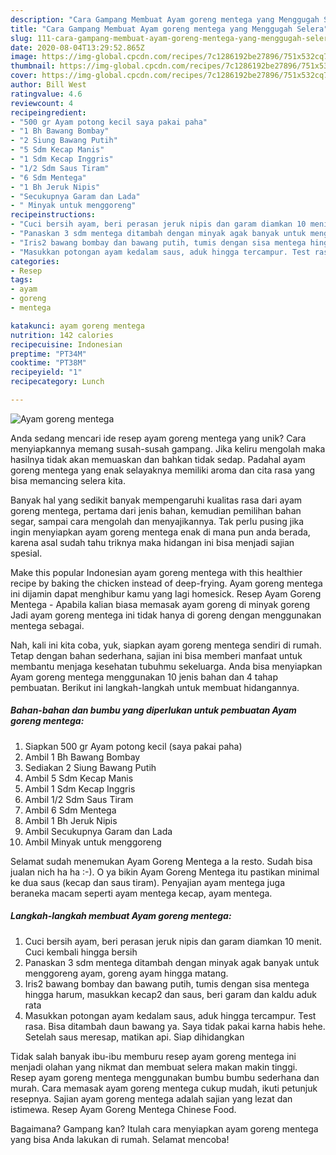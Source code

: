 ```yaml
---
description: "Cara Gampang Membuat Ayam goreng mentega yang Menggugah Selera"
title: "Cara Gampang Membuat Ayam goreng mentega yang Menggugah Selera"
slug: 111-cara-gampang-membuat-ayam-goreng-mentega-yang-menggugah-selera
date: 2020-08-04T13:29:52.865Z
image: https://img-global.cpcdn.com/recipes/7c1286192be27896/751x532cq70/ayam-goreng-mentega-foto-resep-utama.jpg
thumbnail: https://img-global.cpcdn.com/recipes/7c1286192be27896/751x532cq70/ayam-goreng-mentega-foto-resep-utama.jpg
cover: https://img-global.cpcdn.com/recipes/7c1286192be27896/751x532cq70/ayam-goreng-mentega-foto-resep-utama.jpg
author: Bill West
ratingvalue: 4.6
reviewcount: 4
recipeingredient:
- "500 gr Ayam potong kecil saya pakai paha"
- "1 Bh Bawang Bombay"
- "2 Siung Bawang Putih"
- "5 Sdm Kecap Manis"
- "1 Sdm Kecap Inggris"
- "1/2 Sdm Saus Tiram"
- "6 Sdm Mentega"
- "1 Bh Jeruk Nipis"
- "Secukupnya Garam dan Lada"
- " Minyak untuk menggoreng"
recipeinstructions:
- "Cuci bersih ayam, beri perasan jeruk nipis dan garam diamkan 10 menit. Cuci kembali hingga bersih"
- "Panaskan 3 sdm mentega ditambah dengan minyak agak banyak untuk menggoreng ayam, goreng ayam hingga matang."
- "Iris2 bawang bombay dan bawang putih, tumis dengan sisa mentega hingga harum, masukkan kecap2 dan saus, beri garam dan kaldu aduk rata"
- "Masukkan potongan ayam kedalam saus, aduk hingga tercampur. Test rasa. Bisa ditambah daun bawang ya. Saya tidak pakai karna habis hehe. Setelah saus meresap, matikan api. Siap dihidangkan"
categories:
- Resep
tags:
- ayam
- goreng
- mentega

katakunci: ayam goreng mentega 
nutrition: 142 calories
recipecuisine: Indonesian
preptime: "PT34M"
cooktime: "PT38M"
recipeyield: "1"
recipecategory: Lunch

---
```



![Ayam goreng mentega](https://img-global.cpcdn.com/recipes/7c1286192be27896/751x532cq70/ayam-goreng-mentega-foto-resep-utama.jpg)

Anda sedang mencari ide resep ayam goreng mentega yang unik? Cara menyiapkannya memang susah-susah gampang. Jika keliru mengolah maka hasilnya tidak akan memuaskan dan bahkan tidak sedap. Padahal ayam goreng mentega yang enak selayaknya memiliki aroma dan cita rasa yang bisa memancing selera kita.

Banyak hal yang sedikit banyak mempengaruhi kualitas rasa dari ayam goreng mentega, pertama dari jenis bahan, kemudian pemilihan bahan segar, sampai cara mengolah dan menyajikannya. Tak perlu pusing jika ingin menyiapkan ayam goreng mentega enak di mana pun anda berada, karena asal sudah tahu triknya maka hidangan ini bisa menjadi sajian spesial.

Make this popular Indonesian ayam goreng mentega with this healthier recipe by baking the chicken instead of deep-frying. Ayam goreng mentega ini dijamin dapat menghibur kamu yang lagi homesick. Resep Ayam Goreng Mentega - Apabila kalian biasa memasak ayam goreng di minyak goreng Jadi ayam goreng mentega ini tidak hanya di goreng dengan menggunakan mentega sebagai.


Nah, kali ini kita coba, yuk, siapkan ayam goreng mentega sendiri di rumah. Tetap dengan bahan sederhana, sajian ini bisa memberi manfaat untuk membantu menjaga kesehatan tubuhmu sekeluarga. Anda bisa menyiapkan Ayam goreng mentega menggunakan 10 jenis bahan dan 4 tahap pembuatan. Berikut ini langkah-langkah untuk membuat hidangannya.

<!--inarticleads1-->

##### Bahan-bahan dan bumbu yang diperlukan untuk pembuatan Ayam goreng mentega:

1. Siapkan 500 gr Ayam potong kecil (saya pakai paha)
1. Ambil 1 Bh Bawang Bombay
1. Sediakan 2 Siung Bawang Putih
1. Ambil 5 Sdm Kecap Manis
1. Ambil 1 Sdm Kecap Inggris
1. Ambil 1/2 Sdm Saus Tiram
1. Ambil 6 Sdm Mentega
1. Ambil 1 Bh Jeruk Nipis
1. Ambil Secukupnya Garam dan Lada
1. Ambil  Minyak untuk menggoreng


Selamat sudah menemukan Ayam Goreng Mentega a la resto. Sudah bisa jualan nich ha ha :-). O ya bikin Ayam Goreng Mentega itu pastikan minimal ke dua saus (kecap dan saus tiram). Penyajian ayam mentega juga beraneka macam seperti ayam mentega kecap, ayam mentega. 

<!--inarticleads2-->

##### Langkah-langkah membuat Ayam goreng mentega:

1. Cuci bersih ayam, beri perasan jeruk nipis dan garam diamkan 10 menit. Cuci kembali hingga bersih
1. Panaskan 3 sdm mentega ditambah dengan minyak agak banyak untuk menggoreng ayam, goreng ayam hingga matang.
1. Iris2 bawang bombay dan bawang putih, tumis dengan sisa mentega hingga harum, masukkan kecap2 dan saus, beri garam dan kaldu aduk rata
1. Masukkan potongan ayam kedalam saus, aduk hingga tercampur. Test rasa. Bisa ditambah daun bawang ya. Saya tidak pakai karna habis hehe. Setelah saus meresap, matikan api. Siap dihidangkan


Tidak salah banyak ibu-ibu memburu resep ayam goreng mentega ini menjadi olahan yang nikmat dan membuat selera makan makin tinggi. Resep ayam goreng mentega menggunakan bumbu bumbu sederhana dan murah. Cara memasak ayam goreng mentega cukup mudah, ikuti petunjuk resepnya. Sajian ayam goreng mentega adalah sajian yang lezat dan istimewa. Resep Ayam Goreng Mentega Chinese Food. 

Bagaimana? Gampang kan? Itulah cara menyiapkan ayam goreng mentega yang bisa Anda lakukan di rumah. Selamat mencoba!
